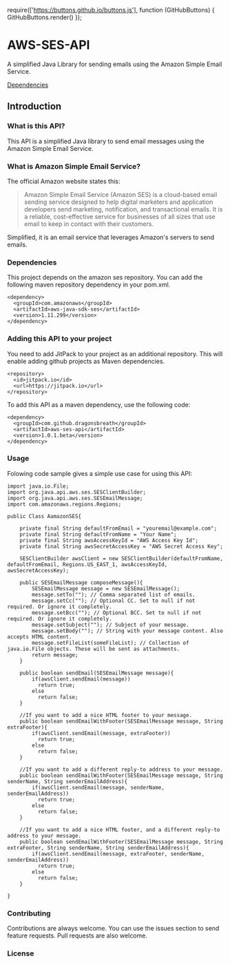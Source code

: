 require(['https://buttons.github.io/buttons.js'], function (GitHubButtons) {
  GitHubButtons.render()
});

# AWS-SES-API
A simplified Java Library for sending emails using the Amazon Simple Email Service.

<a class="github-buttons" 
   href="#dependencies"
   title="Dependencies"
   data-icon="octicon-mark-github"
   data-size="large"
   data-text="Dependencies"
   aria-label="{{ aria label }}">Dependencies</a>
   
## Introduction
### What is this API?
This API is a simplified Java library to send email messages using the Amazon Simple Email Service.

### What is Amazon Simple Email Service?
The official Amazon website states this:
> Amazon Simple Email Service (Amazon SES) is a cloud-based email sending service designed to help digital marketers 
and application developers send marketing, notification, and transactional emails. 
It is a reliable, cost-effective service for businesses of all sizes that use email to keep in contact with their customers.

Simplified, it is an email service that leverages Amazon's servers to send emails.

### Dependencies
This project depends on the amazon ses repository. You can add the following maven repository dependency in your pom.xml.

```  
<dependency>
  <groupId>com.amazonaws</groupId>
  <artifactId>aws-java-sdk-ses</artifactId>
  <version>1.11.299</version>
</dependency>
```

### Adding this API to your project
You need to add JitPack to your project as an additional repository. This will enable adding github projects as Maven dependencies.

```
<repository>
  <id>jitpack.io</id>
  <url>https://jitpack.io</url>
</repository>
```

To add this API as a maven dependency, use the following code:

```
<dependency>
  <groupId>com.github.dragonsbreath</groupId>
  <artifactId>aws-ses-api</artifactId>
  <version>1.0.1.beta</version>
</dependency>
```

### Usage
Folowing code sample gives a simple use case for using this API:
````
import java.io.File;
import org.java.api.aws.ses.SESClientBuilder;
import org.java.api.aws.ses.SESEmailMessage;
import com.amazonaws.regions.Regions;

public Class AamazonSES{
    
    private final String defaultFromEmail = "youremail@example.com";
    private final String defaultFromName = "Your Name";
    private final String awsAccessKeyId = "AWS Access Key Id";
    private final String awsSecretAccessKey = "AWS Secret Access Key";
    
    SESClientBuilder awsClient = new SESClientBuilder(defaultFromName, defaultFromEmail, Regions.US_EAST_1, awsAccessKeyId, awsSecretAccessKey);	
	  
    public SESEmailMessage composeMessage(){
        SESEmailMessage message = new SESEmailMessage();
        message.setTo(""); // Comma separated list of emails.
        message.setCc(""); // Optional CC. Set to null if not required. Or ignore it completely.
        message.setBcc(""); // Optional BCC. Set to null if not required. Or ignore it completely.
        message.setSubject(""); // Subject of your message.
        message.setBody(""); // String with your message content. Also accepts HTML content.
        message.setFileList(someFileList); // Collection of java.io.File objects. These will be sent as attachments.
        return message;    
    }
    
    public boolean sendEmail(SESEmailMessage message){
        if(awsClient.sendEmail(message))
          return true;
        else
          return false;
    }
    
    //If you want to add a nice HTML footer to your message.
    public boolean sendEmailWithFooter(SESEmailMessage message, String extraFooter){
        if(awsClient.sendEmail(message, extraFooter))
          return true;
        else
          return false;
    }
    
    //If you want to add a different reply-to address to your message.
    public boolean sendEmailWithFooter(SESEmailMessage message, String senderName, String senderEmailAddress){
        if(awsClient.sendEmail(message, senderName, senderEmailAddress))
          return true;
        else
          return false;
    }
    
    //If you want to add a nice HTML footer, and a different reply-to address to your message.
    public boolean sendEmailWithFooter(SESEmailMessage message, String extraFooter, String senderName, String senderEmailAddress){
        if(awsClient.sendEmail(message, extraFooter, senderName, senderEmailAddress))
          return true;
        else
          return false;
    }
    
}

````

### Contributing
Contributions are always welcome. You can use the issues section to send feature requests. Pull requests are also welcome.

### License

